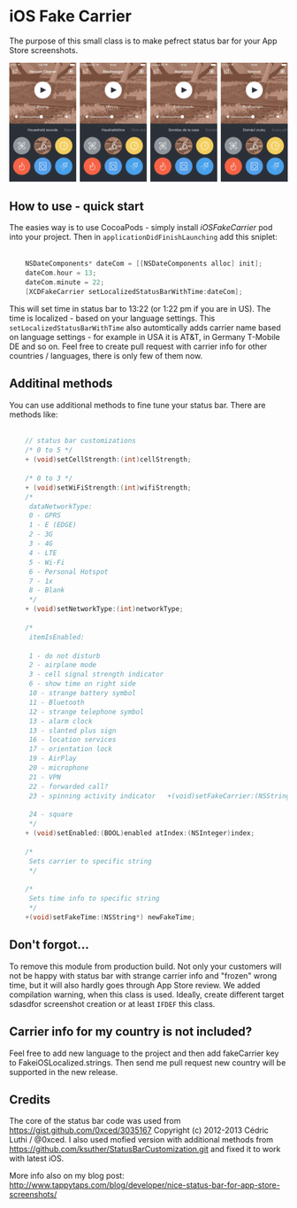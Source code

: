 # iOS Fake Carrier
The purpose of this small class is to make pefrect status bar for your App Store screenshots. 


![example](webimages/statusbars.png?raw=true)

## How to use - quick start
The easies way is to use CocoaPods - simply install *iOSFakeCarrier* pod into your project. Then in `applicationDidFinishLaunching` add this sniplet:

```objective-c

    NSDateComponents* dateCom = [[NSDateComponents alloc] init];
    dateCom.hour = 13;
    dateCom.minute = 22;
    [XCDFakeCarrier setLocalizedStatusBarWithTime:dateCom];

```

This will set time in status bar to 13:22 (or 1:22 pm if you are in US). The time is localized - based on your language settings.
This `setLocalizedStatusBarWithTime` also automtically adds carrier name based on language settings - for example in USA it is AT&T, in 
Germany T-Mobile DE and so on. Feel free to create pull request with carrier info for other countries / languages, there is only few 
of them now.

## Additinal methods
You can use additional methods to fine tune your status bar. There are methods like:

```objective-c

	// status bar customizations
	/* 0 to 5 */
	+ (void)setCellStrength:(int)cellStrength;

	/* 0 to 3 */
	+ (void)setWiFiStrength:(int)wifiStrength;
	/*
	 dataNetworkType:
	 0 - GPRS
	 1 - E (EDGE)
	 2 - 3G
	 3 - 4G
	 4 - LTE
	 5 - Wi-Fi
	 6 - Personal Hotspot
	 7 - 1x
	 8 - Blank
	 */
	+ (void)setNetworkType:(int)networkType;

	/*
	 itemIsEnabled:
	 
	 1 - do not disturb
	 2 - airplane mode
	 3 - cell signal strength indicator
	 6 - show time on right side
	 10 - strange battery symbol
	 11 - Bluetooth
	 12 - strange telephone symbol
	 13 - alarm clock
	 13 - slanted plus sign
	 16 - location services
	 17 - orientation lock
	 19 - AirPlay
	 20 - microphone
	 21 - VPN
	 22 - forwarded call?
	 23 - spinning activity indicator	+(void)setFakeCarrier:(NSString*) newCarrier;

	 24 - square
	 */
	+ (void)setEnabled:(BOOL)enabled atIndex:(NSInteger)index;

	/*
	 Sets carrier to specific string 
	 */

	/*
	 Sets time info to specific string
	 */
	+(void)setFakeTime:(NSString*) newFakeTime;


```

## Don't forgot...
To remove this module from production build. Not only your customers will not be happy with status bar with strange carrier info and
"frozen" wrong time, but it will also hardly goes through App Store review. We added compilation warning, when this class is used. Ideally, 
create different target sdasdfor screenshot creation or at least `IFDEF` this class.

## Carrier info for my country is not included?
Feel free to add new language to the project and then add fakeCarrier key to FakeiOSLocalized.strings. Then send me pull request new country
will be supported in the new release.

## Credits
The core of the status bar code was used from https://gist.github.com/0xced/3035167 Copyright (c) 2012-2013 Cédric Luthi / @0xced. I also 
used mofied version with additional methods from https://github.com/ksuther/StatusBarCustomization.git and fixed it to work with latest iOS.

More info also on my blog post: http://www.tappytaps.com/blog/developer/nice-status-bar-for-app-store-screenshots/
